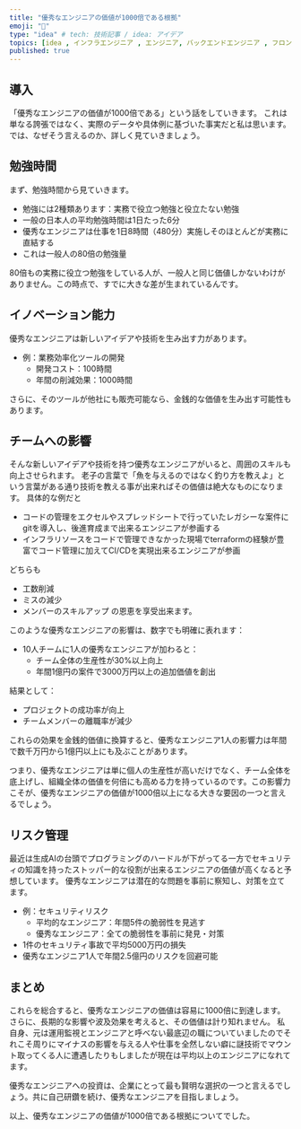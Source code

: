 ```yaml
---
title: "優秀なエンジニアの価値が1000倍である根拠"
emoji: "🌽"
type: "idea" # tech: 技術記事 / idea: アイデア
topics: [idea , インフラエンジニア , エンジニア, バックエンドエンジニア , フロントエンドエンジニア]
published: true
---
```


## 導入

「優秀なエンジニアの価値が1000倍である」という話をしていきます。
これは単なる誇張ではなく、実際のデータや具体例に基づいた事実だと私は思います。では、なぜそう言えるのか、詳しく見ていきましょう。

## 勉強時間

まず、勉強時間から見ていきます。

- 勉強には2種類あります：実務で役立つ勉強と役立たない勉強
- 一般の日本人の平均勉強時間は1日たった6分
- 優秀なエンジニアは仕事を1日8時間（480分）実施しそのほとんどが実務に直結する
- これは一般人の80倍の勉強量

80倍もの実務に役立つ勉強をしている人が、一般人と同じ価値しかないわけがありません。この時点で、すでに大きな差が生まれているんです。

## イノベーション能力

優秀なエンジニアは新しいアイデアや技術を生み出す力があります。

- 例：業務効率化ツールの開発
  - 開発コスト：100時間
  - 年間の削減効果：1000時間

さらに、そのツールが他社にも販売可能なら、金銭的な価値を生み出す可能性もあります。

## チームへの影響

そんな新しいアイデアや技術を持つ優秀なエンジニアがいると、周囲のスキルも向上させられます。
老子の言葉で「魚を与えるのではなく釣り方を教えよ」という言葉がある通り技術を教える事が出来ればその価値は絶大なものになります。
具体的な例だと
- コードの管理をエクセルやスプレッドシートで行っていたレガシーな案件にgitを導入し、後進育成まで出来るエンジニアが参画する
- インフラリソースをコードで管理できなかった現場でterraformの経験が豊富でコード管理に加えてCI/CDを実現出来るエンジニアが参画

どちらも
- 工数削減
- ミスの減少
- メンバーのスキルアップ
の恩恵を享受出来ます。

このような優秀なエンジニアの影響は、数字でも明確に表れます：

- 10人チームに1人の優秀なエンジニアが加わると：
  - チーム全体の生産性が30%以上向上
  - 年間1億円の案件で3000万円以上の追加価値を創出

結果として：
- プロジェクトの成功率が向上
- チームメンバーの離職率が減少

これらの効果を金銭的価値に換算すると、優秀なエンジニア1人の影響力は年間で数千万円から1億円以上にも及ぶことがあります。

つまり、優秀なエンジニアは単に個人の生産性が高いだけでなく、チーム全体を底上げし、組織全体の価値を何倍にも高める力を持っているのです。この影響力こそが、優秀なエンジニアの価値が1000倍以上になる大きな要因の一つと言えるでしょう。

## リスク管理

最近は生成AIの台頭でプログラミングのハードルが下がってる一方でセキュリティの知識を持ったストッパー的な役割が出来るエンジニアの価値が高くなると予想しています。
優秀なエンジニアは潜在的な問題を事前に察知し、対策を立てます。

- 例：セキュリティリスク
  - 平均的なエンジニア：年間5件の脆弱性を見逃す
  - 優秀なエンジニア：全ての脆弱性を事前に発見・対策
- 1件のセキュリティ事故で平均5000万円の損失
- 優秀なエンジニア1人で年間2.5億円のリスクを回避可能

## まとめ

これらを総合すると、優秀なエンジニアの価値は容易に1000倍に到達します。さらに、長期的な影響や波及効果を考えると、その価値は計り知れません。
私自身、元は運用監視とエンジニアと呼べない最底辺の職についていましたのでそれこそ周りにマイナスの影響を与える人や仕事を全然しない癖に謎技術でマウント取ってくる人に遭遇したりもしましたが現在は平均以上のエンジニアになれてます。

優秀なエンジニアへの投資は、企業にとって最も賢明な選択の一つと言えるでしょう。共に自己研鑽を続け、優秀なエンジニアを目指しましょう。

以上、優秀なエンジニアの価値が1000倍である根拠についてでした。